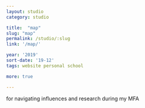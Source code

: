 ```yaml
---
layout: studio
category: studio

title:  "map"
slug: "map"
permalink: /studio/:slug
link: '/map/'

year: '2019'
sort-date: '19-12'
tags: website personal school

more: true

---
```


<p>for navigating influences and research during my MFA</p>
